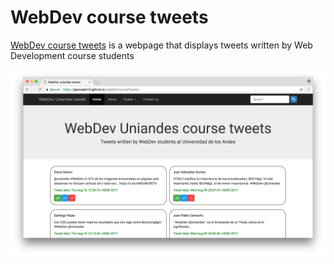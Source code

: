 # WebDev course tweets

[WebDev course tweets](https://japoveda10.github.io/webDevCourseTweets/) is a webpage that displays tweets written by Web Development course students

![webDevCourseTweets][image1]

[image1]: https://github.com/japoveda10/WebDev/blob/master/webDevCourseTweets/images/webDevCourseTweetsProject.png
